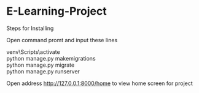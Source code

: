 # E-Learning-Project

Steps for Installing

Open command promt and input these lines

venv\Scripts\activate<br>
python manage.py makemigrations<br>
python manage.py migrate<br>
python manage.py runserver<br>

Open address http://127.0.0.1:8000/home to view home screen for project

